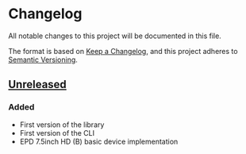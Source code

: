 # Changelog

All notable changes to this project will be documented in this file.

The format is based on [Keep a Changelog](https://keepachangelog.com/en/1.0.0/),
and this project adheres to [Semantic Versioning](https://semver.org/spec/v2.0.0.html).

## [Unreleased]

### Added

- First version of the library
- First version of the CLI
- EPD 7.5inch HD (B) basic device implementation

[unreleased]: https://github.com/ziacik/ws-paper/
